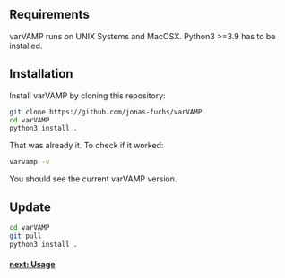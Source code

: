 ## Requirements
varVAMP runs on UNIX Systems and MacOSX. Python3 >=3.9 has to be installed.


## Installation
Install varVAMP by cloning this repository:
```bash
git clone https://github.com/jonas-fuchs/varVAMP
cd varVAMP
python3 install .
```
That was already it. To check if it worked:
```bash
varvamp -v
```
You should see the current varVAMP version.

## Update
```bash
cd varVAMP
git pull
python3 install .
```

#### [next: Usage](./usage.md)
